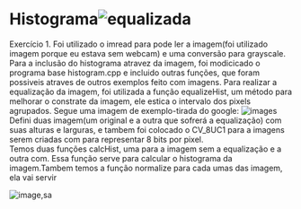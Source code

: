 # Histograma![equalizada](https://user-images.githubusercontent.com/42754908/136682234-e7a65a0f-ac9a-4458-9679-dd6ce1fcb5e9.png)

Exercício 1.
Foi utilizado o imread para pode ler a imagem(foi utilizado imagem porque eu estava sem webcam) e uma conversão para grayscale.
Para a inclusão do histograma atravez da imagem, foi modicicado o programa base histogram.cpp e incluido outras funções, que foram possiveis atraves de outros exemplos
feito com imagens. 
Para realizar a equalização da imagem, foi utilizada a função equalizeHist, um método para melhorar o constrate da imagem, ele estica o intervalo dos pixels agrupados. Segue uma imagem de exemplo-tirada do google:
![images](https://user-images.githubusercontent.com/42754908/136681489-6b11b2f3-6042-45c4-8c20-49b45b7566a0.jpg)
Defini duas imagem(um original e a outra que sofrerá a equalização) com suas alturas e larguras, e tambem foi colocado o CV_8UC1 para a imagens serem criadas com   para representar 8 bits por pixel. <br>
Temos duas funções calcHist, uma para a imagem sem a equalização e a outra com. Essa função serve para calcular o histograma da imagem.Tambem temos a função normalize para cada umas das imagem, ela vai servir <br>


![image,sa](https://user-images.githubusercontent.com/42754908/136682293-bbfb353f-725e-4d1f-b3a1-3eb612bad1a7.png)




